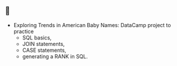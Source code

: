 ## 📂
- Exploring Trends in American Baby Names: DataCamp project to practice
  -  SQL basics,
  -  JOIN statements,
  -  CASE statements,
  -  generating a RANK in SQL.
